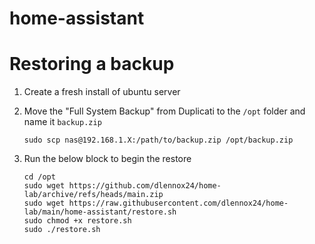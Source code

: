 # home-assistant

# Restoring a backup

1. Create a fresh install of ubuntu server
1. Move the "Full System Backup" from Duplicati to the `/opt` folder and name it `backup.zip`

   ```shell
   sudo scp nas@192.168.1.X:/path/to/backup.zip /opt/backup.zip
   ```

1. Run the below block to begin the restore

   ```shell
   cd /opt
   sudo wget https://github.com/dlennox24/home-lab/archive/refs/heads/main.zip
   sudo wget https://raw.githubusercontent.com/dlennox24/home-lab/main/home-assistant/restore.sh
   sudo chmod +x restore.sh
   sudo ./restore.sh
   ```
